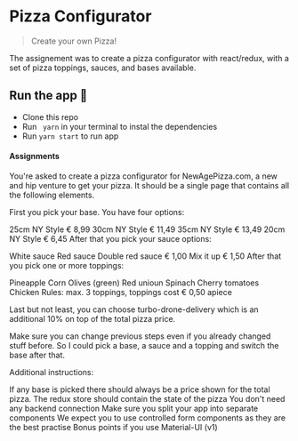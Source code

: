 # Pizza Configurator

> Create your own Pizza!

The assignement was to create a pizza configurator with react/redux, with a set of pizza toppings, sauces, and bases available. 

## Run the app 🚀

* Clone this repo
* Run ` yarn` in your terminal to instal the dependencies
* Run `yarn start` to run app

#### Assignments 

You're asked to create a pizza configurator for NewAgePizza.com, a new and hip venture to get your pizza. It should be a single page that contains all the following elements.

First you pick your base. You have four options:

25cm NY Style € 8,99
30cm NY Style € 11,49
35cm NY Style € 13,49
20cm NY Style € 6,45
After that you pick your sauce options:

White sauce
Red sauce
Double red sauce € 1,00
Mix it up € 1,50
After that you pick one or more toppings:

Pineapple
Corn
Olives (green)
Red unioun
Spinach
Cherry tomatoes
Chicken
Rules: max. 3 toppings, toppings cost € 0,50 apiece

Last but not least, you can choose turbo-drone-delivery which is an additional 10% on top of the total pizza price.

Make sure you can change previous steps even if you already changed stuff before. So I could pick a base, a sauce and a topping and switch the base after that.

Additional instructions:

If any base is picked there should always be a price shown for the total pizza.
The redux store should contain the state of the pizza
You don't need any backend connection
Make sure you split your app into separate components
We expect you to use controlled form components as they are the best practise
Bonus points if you use Material-UI (v1)



